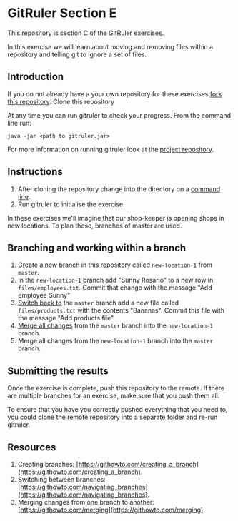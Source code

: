 <!--
Marked Style: Github
-->

# GitRuler Section E

This repository is section C of the [GitRuler exercises](https://github.com/UOL-CS/gitruler-exercises).

In this exercise we will learn about moving and removing files within a repository and telling git to ignore a set of files.

## Introduction

If you do not already have a your own repository for these exercises [fork this repository](https://help.github.com/articles/fork-a-repo/). Clone this repository

At any time you can run gitruler to check your progress. From the command line run:

`java -jar <path to gitruler.jar>`

For more information on running gitruler look at the [project repository](https://github.com/rcraggs/gitruler).

## Instructions

1. After cloning the repository change into the directory on a [command line](https://www.techopedia.com/definition/3337/command-line-interface-cli).
2. Run gitruler to initialise the exercise.

In these exercises we'll imagine that our shop-keeper is opening shops in new locations. To plan these, branches of master are used.

## Branching and working within a branch

1. [Create a new branch](https://githowto.com/creating_a_branch) in this repository called `new-location-1` from `master`.
2. In the `new-location-1` branch add "Sunny Rosario" to a new row in `files/employees.txt`. Commit that change with the message "Add employee Sunny"
3. [Switch back to](https://githowto.com/navigating_branches) the `master` branch add a new file called `files/products.txt` with the contents "Bananas". Commit this file with the message "Add products file".
4. [Merge all changes](https://githowto.com/merging) from the `master` branch into the `new-location-1` branch.
5. Merge all changes from the `new-location-1` branch into the `master` branch.

## Submitting the results

Once the exercise is complete, push this repository to the remote. If there are multiple branches for an exercise, make sure that you push them all. 

To ensure that you have you correctly pushed everything that you need to, you could clone the remote repository into a separate folder and re-run gitruler.

## Resources

1. Creating branches: [https://githowto.com/creating_a_branch](https://githowto.com/creating_a_branch).
2. Switching between branches: [https://githowto.com/navigating_branches](https://githowto.com/navigating_branches).
3. Merging changes from one branch to another: [https://githowto.com/merging](https://githowto.com/merging).